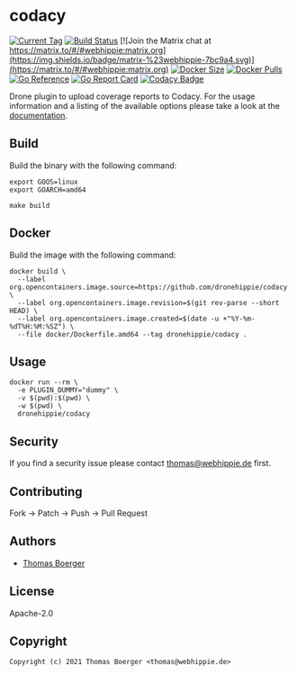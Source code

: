 # codacy

[![Current Tag](https://img.shields.io/github/v/tag/dronehippie/codacy?sort=semver)](https://github.com/dronehippie/codacy) [![Build Status](http://drone.webhippie.de/api/badges/dronehippie/codacy/status.svg)](http://drone.webhippie.de/api/badges/dronehippie/codacy) [![Join the Matrix chat at https://matrix.to/#/#webhippie:matrix.org](https://img.shields.io/badge/matrix-%23webhippie-7bc9a4.svg)](https://matrix.to/#/#webhippie:matrix.org) [![Docker Size](https://img.shields.io/docker/image-size/dronehippie/codacy/latest)](https://hub.docker.com/r/dronehippie/codacy) [![Docker Pulls](https://img.shields.io/docker/pulls/dronehippie/codacy)](https://hub.docker.com/r/dronehippie/codacy) [![Go Reference](https://pkg.go.dev/badge/github.com/dronehippie/codacy.svg)](https://pkg.go.dev/github.com/dronehippie/codacy) [![Go Report Card](https://goreportcard.com/badge/github.com/dronehippie/codacy)](https://goreportcard.com/report/github.com/dronehippie/codacy) [![Codacy Badge](https://app.codacy.com/project/badge/Grade/c3ec547734f746a583a35c91a28e1f6b)](https://www.codacy.com/gh/dronehippie/codacy/dashboard?utm_source=github.com&amp;utm_medium=referral&amp;utm_content=dronehippie/codacy&amp;utm_campaign=Badge_Grade)

Drone plugin to upload coverage reports to Codacy. For the usage information and a listing of the available options please take a look at the [documentation](https://dronehippie.github.io/codacy/).

## Build

Build the binary with the following command:

```console
export GOOS=linux
export GOARCH=amd64

make build
```

## Docker

Build the image with the following command:

```console
docker build \
  --label org.opencontainers.image.source=https://github.com/dronehippie/codacy \
  --label org.opencontainers.image.revision=$(git rev-parse --short HEAD) \
  --label org.opencontainers.image.created=$(date -u +"%Y-%m-%dT%H:%M:%SZ") \
  --file docker/Dockerfile.amd64 --tag dronehippie/codacy .
```

## Usage

```console
docker run --rm \
  -e PLUGIN_DUMMY="dummy" \
  -v $(pwd):$(pwd) \
  -w $(pwd) \
  dronehippie/codacy
```

## Security

If you find a security issue please contact [thomas@webhippie.de](mailto:thomas@webhippie.de) first.

## Contributing

Fork -> Patch -> Push -> Pull Request

## Authors

-   [Thomas Boerger](https://github.com/tboerger)

## License

Apache-2.0

## Copyright

```console
Copyright (c) 2021 Thomas Boerger <thomas@webhippie.de>
```
